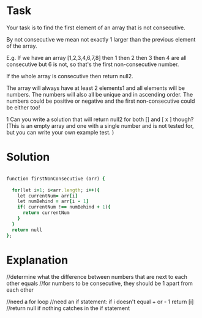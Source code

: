 # Task

Your task is to find the first element of an array that is not consecutive.

By not consecutive we mean not exactly 1 larger than the previous element of the array.

E.g. If we have an array [1,2,3,4,6,7,8] then 1 then 2 then 3 then 4 are all consecutive but 6 is not, so that's the first non-consecutive number.

If the whole array is consecutive then return null2.

The array will always have at least 2 elements1 and all elements will be numbers. The numbers will also all be unique and in ascending order. The numbers could be positive or negative and the first non-consecutive could be either too!

1 Can you write a solution that will return null2 for both [] and [ x ] though? (This is an empty array and one with a single number and is not tested for, but you can write your own example test. )

# Solution

```ruby

function firstNonConsecutive (arr) {
  
  for(let i=1; i<arr.length; i++){
    let currentNum= arr[i]
    let numBehind = arr[i - 1]
    if( currentNum !== numBehind + 1){
      return currentNum
    }
  }
  return null
};

```

# Explanation

//determine what the difference between numbers that are next to each other equals
  //for numbers to be consecutive, they should be 1 apart from each other
  
  //need a for loop
  //need an if statement: if i doesn't equal + or - 1 return [i]
  //return null if nothing catches in the if statement
  
